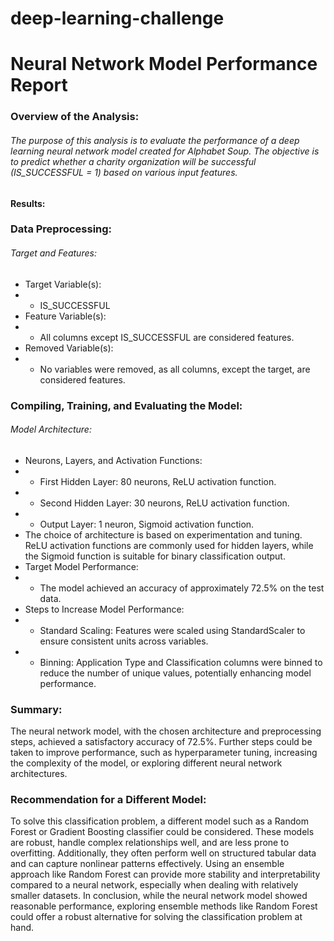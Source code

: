 # deep-learning-challenge

# Neural Network Model Performance Report
### Overview of the Analysis:
###### The purpose of this analysis is to evaluate the performance of a deep learning neural network model created for Alphabet Soup. The objective is to predict whether a charity organization will be successful (IS_SUCCESSFUL = 1) based on various input features.
#### Results:
### Data Preprocessing:
###### Target and Features:
- Target Variable(s):
-   - IS_SUCCESSFUL
- Feature Variable(s):
-   - All columns except IS_SUCCESSFUL are considered features.
- Removed Variable(s):
-   - No variables were removed, as all columns, except the target, are considered features.

### Compiling, Training, and Evaluating the Model:
###### Model Architecture:
- Neurons, Layers, and Activation Functions:
-   - First Hidden Layer: 80 neurons, ReLU activation function.
-   - Second Hidden Layer: 30 neurons, ReLU activation function.
-   - Output Layer: 1 neuron, Sigmoid activation function.
- The choice of architecture is based on experimentation and tuning. ReLU activation functions are commonly used for hidden layers, while the Sigmoid function is suitable for binary classification output.
- Target Model Performance:
-   - The model achieved an accuracy of approximately 72.5% on the test data.
- Steps to Increase Model Performance:
-   - Standard Scaling: Features were scaled using StandardScaler to ensure consistent units across variables.
-   - Binning: Application Type and Classification columns were binned to reduce the number of unique values, potentially enhancing model performance.

### Summary:
The neural network model, with the chosen architecture and preprocessing steps, achieved a satisfactory accuracy of 72.5%. Further steps could be taken to improve performance, such as hyperparameter tuning, increasing the complexity of the model, or exploring different neural network architectures.

### Recommendation for a Different Model:
To solve this classification problem, a different model such as a Random Forest or Gradient Boosting classifier could be considered. These models are robust, handle complex relationships well, and are less prone to overfitting. Additionally, they often perform well on structured tabular data and can capture nonlinear patterns effectively. Using an ensemble approach like Random Forest can provide more stability and interpretability compared to a neural network, especially when dealing with relatively smaller datasets.
In conclusion, while the neural network model showed reasonable performance, exploring ensemble methods like Random Forest could offer a robust alternative for solving the classification problem at hand.
